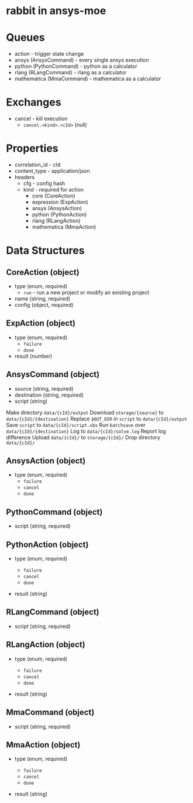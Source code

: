 # rabbit in ansys-moe

# Queues

- action - trigger state change
- ansys (AnsysCommand) - every single ansys execution
- python (PythonCommand) - python as a calculator
- rlang (RLangCommand) - rlang as a calculator
- mathematica (MmaCommand) - mathematica as a calculator

# Exchanges

- cancel - kill execution
  - `cancel.<kind>.<cId>` (null)

# Properties

- correlation\_id - cId
- content\_type - application/json
- headers
  - cfg - config hash
  - kind - required for action
    - core (CoreAction)
    - expression (ExpAction)
    - ansys (AnsysAction)
    - python (PythonAction)
    - rlang (RLangAction)
    - mathematica (MmaAction)

# Data Structures

## CoreAction (object)

- type (enum, required)
  - `run` - run a new project or modify an existing project
- name (string, required)
- config (object, required)

## ExpAction (object)

- type (enum, required)
  - `failure`
  - `done`
- result (number)

## AnsysCommand (object)

- source (string, required)
- destination (string, required)
- script (string)

Make directory `data/{cId}/output`
Download `storage/{source}` to `data/{cId}/{destination}`
Replace `$OUT_DIR` in `script` to `data/{cId}/output`
Save `script` to `data/{cId}/script.vbs`
Run `batchsave` over `data/{cId}/{destination}`
Log to `data/{cId}/solve.log`
Report log difference
Upload `data/{cId}/` to `storage/{cId}/`
Drop directory `data/{cId}/`

## AnsysAction (object)

- type (enum, required)
  - `failure`
  - `cancel`
  - `done`

## PythonCommand (object)

- script (string, required)

## PythonAction (object)

- type (enum, required)
  - `failure`
  - `cancel`
  - `done`

- result (string)

## RLangCommand (object)

- script (string, required)

## RLangAction (object)

- type (enum, required)
  - `failure`
  - `cancel`
  - `done`

- result (string)

## MmaCommand (object)

- script (string, required)

## MmaAction (object)

- type (enum, required)
  - `failure`
  - `cancel`
  - `done`

- result (string)
